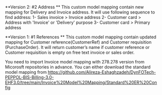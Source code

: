**Version 2: #2 Address **
This custom model mapping contain new mapping for Delivery and Invoice address. It will use following sequence to find address:
1- Sales invoice > Invoice address
2- Customer card > Address with 'Invoice' or 'Delivery'  purpose
3- Customer card > Primary address

**Version 1: #1 References **
This custom model mapping contain updated mapping for Customer reference(CustomerRef) and Customer requisition (PurchaseOrder). It will return customer’s name if customer reference or Customer requisition is empty on free text invoice or sales order. 


You need to import Invoice model mapping with 278.278 version from Micorosft repositories in advance. You can either download the standard model mapping from https://github.com/Alireza-Eshaghzadeh/DynFOTech-PEPPOL-BIS-Billing-3.0-EHF3.0/tree/main/Invoice%20Model%20Mapping/Standard%20ER%20Config
